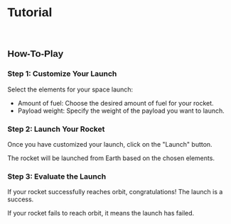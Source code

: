 <style>
  @font-face {
      font-family: 'StartFont';
      src: url("/spaceflight/assets/fonts/title.ttf") format('truetype');
    }
  
    h1 {
      font-family: 'StartFont', sans-serif;
    }
    h2 {
      font-family: 'StartFont', sans-serif;
    }
</style>

<h1>Tutorial</h1>

<br>

<h2>How-To-Play</h2>


  <div class ="customization">
    <h3>Step 1: Customize Your Launch</h3>
      <p>Select the elements for your space launch:</p>
        <ul>
          <li>Amount of fuel: Choose the desired amount of fuel for your rocket.</li>
          <li>Payload weight: Specify the weight of the payload you want to launch.</li>
        </ul>
  </div>
  
  <div class="how-to-step">
    <h3>Step 2: Launch Your Rocket</h3>
      <p>Once you have customized your launch, click on the "Launch" button.</p>
      <p>The rocket will be launched from Earth based on the chosen elements.</p>
  </div>

  <div class="how-to-step">
      <h3>Step 3: Evaluate the Launch</h3>
      <p>If your rocket successfully reaches orbit, congratulations! The launch is a success.</p>
      <p>If your rocket fails to reach orbit, it means the launch has failed.</p>
    </div>

<br>
